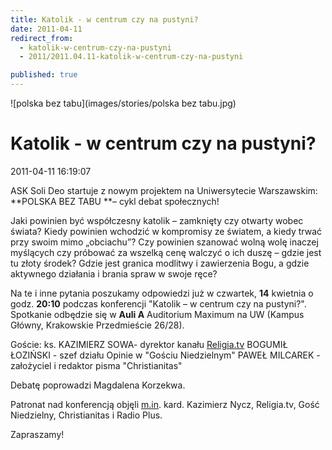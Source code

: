 ```yaml
---
title: Katolik - w centrum czy na pustyni?
date: 2011-04-11
redirect_from: 
  - katolik-w-centrum-czy-na-pustyni
  - 2011/2011.04.11-katolik-w-centrum-czy-na-pustyni

published: true
---
```



![polska bez tabu](images/stories/polska bez tabu.jpg)

# Katolik - w centrum czy na pustyni?

<time>2011-04-11 16:19:07</time>



ASK Soli Deo startuje z nowym projektem na Uniwersytecie Warszawskim: **POLSKA BEZ TABU **– cykl debat społecznych!
 
 
Jaki  powinien być współczesny katolik – zamknięty czy otwarty wobec świata?  Kiedy powinien wchodzić w kompromisy ze światem, a kiedy trwać przy  swoim mimo „obciachu”? Czy powinien szanować wolną wolę inaczej  myślących czy próbować za wszelką cenę walczyć o ich duszę – gdzie jest  tu złoty środek? Gdzie jest granica modlitwy i zawierzenia Bogu, a gdzie aktywnego działania i brania spraw w swoje ręce?

Na  te i inne pytania poszukamy odpowiedzi już w czwartek, **14** kwietnia  o  godz. **20:10** podczas konferencji "Katolik – w centrum czy 
na pustyni?". Spotkanie odbędzie się w **Auli A** Auditorium Maximum na UW (Kampus Główny, Krakowskie Przedmieście 26/28).

Goście:
ks. KAZIMIERZ SOWA- dyrektor kanału [Religia.tv](http://religia.tv/)
BOGUMIŁ ŁOZIŃSKI - szef działu Opinie w "Gościu Niedzielnym"
PAWEŁ MILCAREK - założyciel i redaktor pisma "Christianitas"
 
Debatę poprowadzi Magdalena Korzekwa.

Patronat nad konferencją objęli [m.in](http://m.in/). kard. Kazimierz Nycz, Religia.tv, Gość Niedzielny, Christianitas i Radio Plus.


Zapraszamy!

 


<!--CONTENT FROM OLD SERVER (jos before 2013): 

ASK Soli Deo startuje z nowym projektem na Uniwersytecie Warszawskim: **POLSKA BEZ TABU **– cykl debat społecznych!
 
 
Jaki  powinien być współczesny katolik – zamknięty czy otwarty wobec świata?  Kiedy powinien wchodzić w kompromisy ze światem, a kiedy trwać przy  swoim mimo „obciachu”? Czy powinien szanować wolną wolę inaczej  myślących czy próbować za wszelką cenę walczyć o ich duszę – gdzie jest  tu złoty środek? Gdzie jest granica modlitwy i zawierzenia Bogu, a gdzie aktywnego działania i brania spraw w swoje ręce?

Na  te i inne pytania poszukamy odpowiedzi już w czwartek, **14** kwietnia  o  godz. **20:10** podczas konferencji "Katolik – w centrum czy na pustyni?". Spotkanie odbędzie się w **Auli A** Auditorium Maximum na UW (Kampus Główny, Krakowskie Przedmieście 26/28).

Goście:


ks. KAZIMIERZ SOWA- dyrektor kanału [Religia.tv](http://religia.tv/)
BOGUMIŁ ŁOZIŃSKI - szef działu Opinie w "Gościu Niedzielnym"
PAWEŁ MILCAREK - założyciel i redaktor pisma "Christianitas"
 
Debatę poprowadzi Magdalena Korzekwa.

Patronat nad konferencją objęli [m.in](http://m.in/). kard. Kazimierz Nycz, Religia.tv, Gość Niedzielny, Christianitas i Radio Plus.


Zapraszamy!

 

-->

<!--{{json:{"created_date":"2011-04-11 16:19:07","publish_down":"0000-00-00 00:00:00","id":"125"}}}-->
